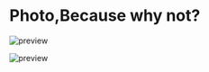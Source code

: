 # Photo,Because why not?

![preview](https://cdn.discordapp.com/attachments/865897317826560010/865901076519321620/unknown.png)

![preview](https://cdn.discordapp.com/attachments/865897317826560010/865901101076447232/unknown.png)

